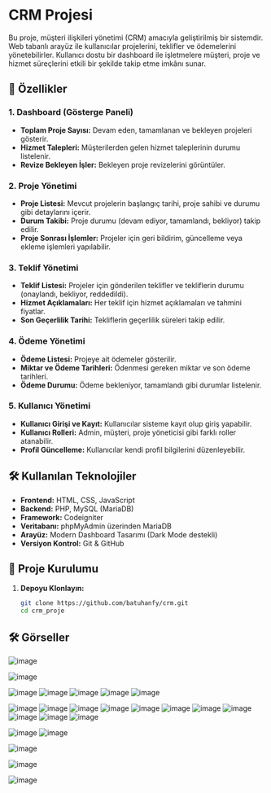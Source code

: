 # CRM Projesi

Bu proje, müşteri ilişkileri yönetimi (CRM) amacıyla geliştirilmiş bir sistemdir. Web tabanlı arayüz ile kullanıcılar projelerini, teklifler ve ödemelerini yönetebilirler. Kullanıcı dostu bir dashboard ile işletmelere müşteri, proje ve hizmet süreçlerini etkili bir şekilde takip etme imkânı sunar.

## 🚀 Özellikler

### 1. Dashboard (Gösterge Paneli)
- **Toplam Proje Sayısı:** Devam eden, tamamlanan ve bekleyen projeleri gösterir.
- **Hizmet Talepleri:** Müşterilerden gelen hizmet taleplerinin durumu listelenir.
- **Revize Bekleyen İşler:** Bekleyen proje revizelerini görüntüler.

### 2. Proje Yönetimi
- **Proje Listesi:** Mevcut projelerin başlangıç tarihi, proje sahibi ve durumu gibi detaylarını içerir.
- **Durum Takibi:** Proje durumu (devam ediyor, tamamlandı, bekliyor) takip edilir.
- **Proje Sonrası İşlemler:** Projeler için geri bildirim, güncelleme veya ekleme işlemleri yapılabilir.

### 3. Teklif Yönetimi
- **Teklif Listesi:** Projeler için gönderilen teklifler ve tekliflerin durumu (onaylandı, bekliyor, reddedildi).
- **Hizmet Açıklamaları:** Her teklif için hizmet açıklamaları ve tahmini fiyatlar.
- **Son Geçerlilik Tarihi:** Tekliflerin geçerlilik süreleri takip edilir.

### 4. Ödeme Yönetimi
- **Ödeme Listesi:** Projeye ait ödemeler gösterilir.
- **Miktar ve Ödeme Tarihleri:** Ödenmesi gereken miktar ve son ödeme tarihleri.
- **Ödeme Durumu:** Ödeme bekleniyor, tamamlandı gibi durumlar listelenir.

### 5. Kullanıcı Yönetimi
- **Kullanıcı Girişi ve Kayıt:** Kullanıcılar sisteme kayıt olup giriş yapabilir.
- **Kullanıcı Rolleri:** Admin, müşteri, proje yöneticisi gibi farklı roller atanabilir.
- **Profil Güncelleme:** Kullanıcılar kendi profil bilgilerini düzenleyebilir.


## 🛠️ Kullanılan Teknolojiler
- **Frontend:** HTML, CSS, JavaScript
- **Backend:** PHP, MySQL (MariaDB)
- **Framework:** Codeigniter
- **Veritabanı:** phpMyAdmin üzerinden MariaDB
- **Arayüz:** Modern Dashboard Tasarımı (Dark Mode destekli)
- **Versiyon Kontrol:** Git & GitHub

## 📂 Proje Kurulumu

1. **Depoyu Klonlayın:**
   ```bash
   git clone https://github.com/batuhanfy/crm.git
   cd crm_proje

## 🛠️ Görseller
![image](https://github.com/user-attachments/assets/9d388f14-26dc-45ff-8aec-fe9fa9539014)

![image](https://github.com/user-attachments/assets/199ce022-2f63-4a89-a0aa-49e9b6727ed9)

![image](https://github.com/user-attachments/assets/86184baf-16af-44e7-a266-4738328dd952)
![image](https://github.com/user-attachments/assets/5b6f1df3-2855-42bd-9bfa-332f3389195a)
![image](https://github.com/user-attachments/assets/cbcaca29-e94b-47b8-ab7e-b3ac4895d1ad)
![image](https://github.com/user-attachments/assets/b45a93e5-9d17-4ade-9709-05bf541f04db)
![image](https://github.com/user-attachments/assets/427f112e-8bf5-48e1-ad29-50407d443f0a)

![image](https://github.com/user-attachments/assets/6149ec61-c1c5-4916-be73-55ccc28660c9)
![image](https://github.com/user-attachments/assets/4c57ee34-630b-42d7-ab36-efa6cb13cf6c)
![image](https://github.com/user-attachments/assets/6a53e2d5-c254-4227-80c1-3a72e9cedf95)
![image](https://github.com/user-attachments/assets/b1b56d73-441e-48af-a534-60ed7f6a6504)
![image](https://github.com/user-attachments/assets/4d8081ae-4841-4690-af5b-9f1f0f8fa1e8)
![image](https://github.com/user-attachments/assets/045bea60-2d46-4db3-9a70-92599e6b35c6)
![image](https://github.com/user-attachments/assets/e947cf10-7c38-4b2e-b59b-a7c372ebad48)
![image](https://github.com/user-attachments/assets/7faad6df-e0b3-431a-8d2e-0dc4f6fd6176)
![image](https://github.com/user-attachments/assets/754c7ab3-c816-46d8-8ba8-4c1970bd6d3f)
![image](https://github.com/user-attachments/assets/07560d6c-8cb7-409b-9ac6-bcb8fd279e6b)
![image](https://github.com/user-attachments/assets/356eebfb-a98c-41c7-a8b5-3b7736c5e74e)

![image](https://github.com/user-attachments/assets/9a3e7862-c42b-4ef6-b149-535d12b59eb4)
![image](https://github.com/user-attachments/assets/6deac367-a662-4c74-81e3-96070e00eb96)

![image](https://github.com/user-attachments/assets/e9a2998e-513d-4b93-bef9-d773449cb12e)

![image](https://github.com/user-attachments/assets/72721d0a-8bad-4fd3-8331-739ac14c062f)

![image](https://github.com/user-attachments/assets/1a5ea27d-386c-45bd-bc50-dc0cac05411d)

